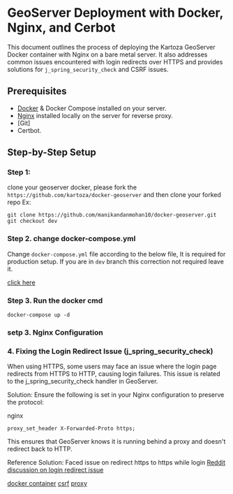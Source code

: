 # GeoServer Deployment with Docker, Nginx, and Cerbot

This document outlines the process of deploying the Kartoza GeoServer Docker container with Nginx on a bare metal server.
It also addresses common issues encountered with login redirects over HTTPS and provides solutions for `j_spring_security_check` and CSRF issues.

## Prerequisites

- [Docker](https://docs.docker.com/engine/install/ubuntu/) & Docker Compose installed on your server.
- [Nginx](https://docs.vultr.com/how-to-install-nginx-web-server-on-ubuntu-24-04?ref=9141994&utm_source=performance-max-apac&utm_medium=paidmedia&obility_id=16876059738&&utm_campaign=APAC_-_India_-_Performance_Max_-_1001&utm_term=&utm_content=&ref=9141994&gad_source=1&gclid=Cj0KCQiA0--6BhCBARIsADYqyL8qSDD8yKeGT1Nxk3vMHSp7t2meQCy6NYQyOlZwluYTaDS0EzVH-DEaAse1EALw_wcB) installed locally on the server for reverse proxy.
- [Git]
- Certbot.

## Step-by-Step Setup


### Step 1:
clone your geoserver docker, please fork the `https://github.com/kartoza/docker-geoserver`
and then clone your forked repo
Ex:

```
git clone https://github.com/manikandanmohan10/docker-geoserver.git
git checkout dev

```


### Step 2. change docker-compose.yml

Change `docker-compose.yml` file according to the below file, It is required for production setup. If you are in `dev` branch this correction not required leave it.

[click here](https://github.com/manikandanmohan10/docker-geoserver/blob/develop/docker-compose.yml)


### Step 3. Run  the docker cmd

```
docker-compose up -d
```


### setp 3. Nginx Configuration




### 4. Fixing the Login Redirect Issue (j_spring_security_check)
When using HTTPS, some users may face an issue where the login page redirects from HTTPS to HTTP, causing login failures. This issue is related to the j_spring_security_check handler in GeoServer.

Solution: Ensure the following is set in your Nginx configuration to preserve the protocol:

nginx
```
proxy_set_header X-Forwarded-Proto https;
```

This ensures that GeoServer knows it is running behind a proxy and doesn't redirect back to HTTP.

Reference Solution:
Faced issue on redirect https to https while login
[Reddit discussion on login redirect issue](https://www.reddit.com/r/javahelp/comments/1fz25xh/geoserver_j_spring_security_check_on_login_keep/)


[docker container](https://hub.docker.com/r/kartoza/geoserver)
[csrf](https://docs.geoserver.org/stable/en/user/security/webadmin/csrf.html)
[proxy](https://stackoverflow.com/questions/68783126/issue-with-geoserver-login-with-ssl)

